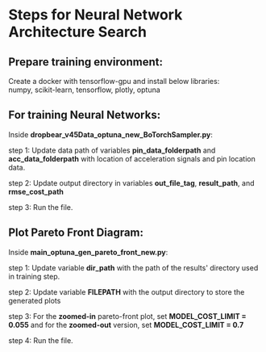 # Steps for Neural Network Architecture Search  
## Prepare training environment:  
Create a docker with tensorflow-gpu and install below libraries:  
numpy, scikit-learn, tensorflow, plotly, optuna  
## For training Neural Networks:  
Inside **dropbear_v45Data_optuna_new_BoTorchSampler.py**:  
  
step 1: Update data path of variables **pin_data_folderpath** and **acc_data_folderpath** with location of acceleration signals and pin location data.  
  
step 2: Update output directory in variables **out_file_tag**, **result_path**, and **rmse_cost_path**  
  
step 3: Run the file.  


## Plot Pareto Front Diagram:  
Inside **main_optuna_gen_pareto_front_new.py**:  

step 1: Update variable **dir_path** with the path of the results' directory used in training step.  

step 2: Update variable **FILEPATH** with the output directory to store the generated plots  

step 3: For the **zoomed-in** pareto-front plot, set **MODEL_COST_LIMIT = 0.055** and for the **zoomed-out** version, set **MODEL_COST_LIMIT = 0.7**  

step 4: Run the file. 


